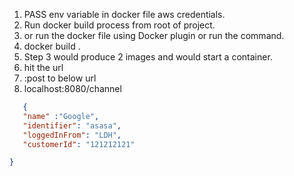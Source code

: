 1. PASS env variable in docker file aws credentials.
2. Run docker build process from root of project.
3. or run the docker file using Docker plugin or run the command.
4.  docker build .
5.  Step 3 would produce 2 images and would start a container.
6.  hit the url
7. :post to below url 
8. localhost:8080/channel
```json lines
   {
   "name" :"Google",
   "identifier": "asasa",
   "loggedInFrom": "LDH",
   "customerId": "121212121"

}
```